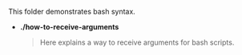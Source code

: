 This folder demonstrates bash syntax.

- **./how-to-receive-arguments**

  > Here explains a way to receive arguments for bash scripts.
